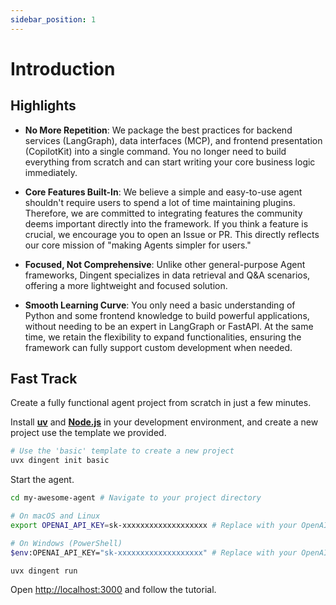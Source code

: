 ```yaml
---
sidebar_position: 1
---
```


# Introduction

## Highlights
* **No More Repetition**: We package the best practices for backend services (LangGraph), data interfaces (MCP), and frontend presentation (CopilotKit) into a single command. You no longer need to build everything from scratch and can start writing your core business logic immediately.

* **Core Features Built-In**: We believe a simple and easy-to-use agent shouldn't require users to spend a lot of time maintaining plugins. Therefore, we are committed to integrating features the community deems important directly into the framework. If you think a feature is crucial, we encourage you to open an Issue or PR. This directly reflects our core mission of "making Agents simpler for users."

* **Focused, Not Comprehensive**: Unlike other general-purpose Agent frameworks, Dingent specializes in data retrieval and Q\&A scenarios, offering a more lightweight and focused solution.

* **Smooth Learning Curve**: You only need a basic understanding of Python and some frontend knowledge to build powerful applications, without needing to be an expert in LangGraph or FastAPI. At the same time, we retain the flexibility to expand functionalities, ensuring the framework can fully support custom development when needed.

## Fast Track

Create a fully functional agent project from scratch in just a few minutes.


Install [**uv**](https://docs.astral.sh/uv/getting-started/installation/) and [**Node.js**](https://nodejs.org/en/download/) in your development environment, and create a new project use the template we provided.

```bash
# Use the 'basic' template to create a new project
uvx dingent init basic
```

Start the agent.
```bash
cd my-awesome-agent # Navigate to your project directory

# On macOS and Linux
export OPENAI_API_KEY=sk-xxxxxxxxxxxxxxxxxxx # Replace with your OpenAI API Key

# On Windows (PowerShell)
$env:OPENAI_API_KEY="sk-xxxxxxxxxxxxxxxxxxx" # Replace with your OpenAI API Key

uvx dingent run
```

Open  [http://localhost:3000](http://localhost:3000) and follow the tutorial.
